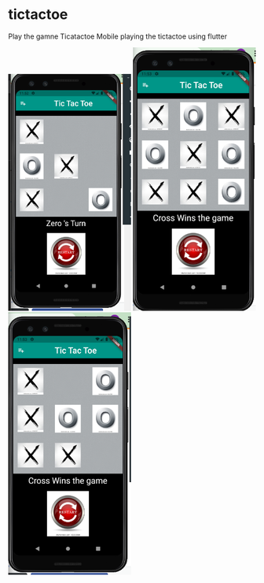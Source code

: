 # tictactoe<br>
Play the gamne Ticatactoe
Mobile playing the tictactoe using flutter
<tr>
  <td><img src="tictactoe1.jpg" width=250></td>
  <td><img src="tictactoe2.jpg" width=250></td>
  <td><img src="tictactoe3.jpg" width=250></td>
  </tr>
